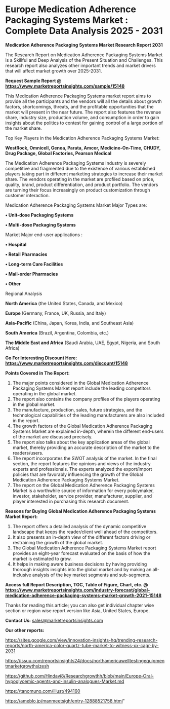 # Europe Medication Adherence Packaging Systems Market : Complete Data Analysis 2025 - 2031

<strong>Medication Adherence Packaging Systems Market Research Report 2031</strong>

The Research Report on Medication Adherence Packaging Systems Market is a Skillful and Deep Analysis of the Present Situation and Challenges. This research report also analyzes other important trends and market drivers that will affect market growth over 2025-2031.

<strong>Request Sample Report @ <a href=https://www.marketreportsinsights.com/sample/15148>https://www.marketreportsinsights.com/sample/15148</a></strong>

This Medication Adherence Packaging Systems market report aims to provide all the participants and the vendors will all the details about growth factors, shortcomings, threats, and the profitable opportunities that the market will present in the near future. The report also features the revenue share, industry size, production volume, and consumption in order to gain insights about the politics to contest for gaining control of a large portion of the market share.

Top Key Players in the Medication Adherence Packaging Systems Market:

<strong>WestRock, Omnicell, Genoa, Parata, Amcor, Medicine-On-Time, CHUDY, Drug Package, Global Factories, Pearson Medical</strong>

The Medication Adherence Packaging Systems Industry is severely competitive and fragmented due to the existence of various established players taking part in different marketing strategies to increase their market share. The vendors operating in the market are profiled based on price, quality, brand, product differentiation, and product portfolio. The vendors are turning their focus increasingly on product customization through customer interaction.

Medication Adherence Packaging Systems Market Major Types are:

<strong>• Unit-dose Packaging Systems

• Multi-dose Packaging Systems</strong>

Market Major end-user applications :

<strong>• Hospital

• Retail Pharmacies

• Long-term Care Facilities

• Mail-order Pharmacies

• Other</strong>

Regional Analysis

</u><strong><b>North America</b></strong> (the United States, Canada, and Mexico)

<strong><b>Europe </b></strong>(Germany, France, UK, Russia, and Italy)

<strong><b>Asia-Pacific</b></strong> (China, Japan, Korea, India, and Southeast Asia)

<strong><b>South America</b></strong> (Brazil, Argentina, Colombia, etc.)

<strong><b>The Middle East and Africa</b></strong> (Saudi Arabia, UAE, Egypt, Nigeria, and South Africa)

<strong>Go For Interesting Discount Here: <a href=https://www.marketreportsinsights.com/discount/15148>https://www.marketreportsinsights.com/discount/15148</a></strong>

<strong>Points Covered in The Report:</strong>
<ol>
  <li>The major points considered in the Global Medication Adherence Packaging Systems Market report include the leading competitors operating in the global market.</li>
  <li>The report also contains the company profiles of the players operating in the global market.</li>
  <li>The manufacture, production, sales, future strategies, and the technological capabilities of the leading manufacturers are also included in the report.</li>
  <li>The growth factors of the Global Medication Adherence Packaging Systems Market are explained in-depth, wherein the different end-users of the market are discussed precisely.</li>
  <li>The report also talks about the key application areas of the global market, thereby providing an accurate description of the market to the readers/users.</li>
  <li>The report incorporates the SWOT analysis of the market. In the final section, the report features the opinions and views of the industry experts and professionals. The experts analyzed the export/import policies that are favorably influencing the growth of the Global Medication Adherence Packaging Systems Market.</li>
  <li>The report on the Global Medication Adherence Packaging Systems Market is a worthwhile source of information for every policymaker, investor, stakeholder, service provider, manufacturer, supplier, and player interested in purchasing this research document.</li>
</ol>
<strong>Reasons for Buying Global Medication Adherence Packaging Systems Market Report:</strong>

<ol>
  <li>The report offers a detailed analysis of the dynamic competitive landscape that keeps the reader/client well ahead of the competitors.</li>
  <li>It also presents an in-depth view of the different factors driving or restraining the growth of the global market.</li>
  <li>The Global Medication Adherence Packaging Systems Market report provides an eight-year forecast evaluated on the basis of how the market is estimated to grow.</li>
  <li>It helps in making aware business decisions by having providing thorough insights insights into the global market and by making an all-inclusive analysis of the key market segments and sub-segments.</li>
</ol>
<strong>Access full Report Description, TOC, Table of Figure, Chart, etc. @ <a href=https://www.marketreportsinsights.com/industry-forecast/global-medication-adherence-packaging-systems-market-growth-2021-15148>https://www.marketreportsinsights.com/industry-forecast/global-medication-adherence-packaging-systems-market-growth-2021-15148</a></strong>


Thanks for reading this article; you can also get individual chapter wise section or region wise report version like Asia, United States, Europe.

<strong>Contact Us:</strong>
sales@marketreportsinsights.com

<strong>Our other reports:</strong>

<a href=https://sites.google.com/view/innovation-insights-hq/trending-research-reports/north-america-color-quartz-tube-market-to-witness-xx-cagr-by-2031>https://sites.google.com/view/innovation-insights-hq/trending-research-reports/north-america-color-quartz-tube-market-to-witness-xx-cagr-by-2031</a>

<a href=https://issuu.com/reportsinsights24/docs/northamericawelltestingequipmentmarketgrowthsizesh>https://issuu.com/reportsinsights24/docs/northamericawelltestingequipmentmarketgrowthsizesh</a>

<a href=https://github.com/Hindavi8/Researchgrowthh/blob/main/Europe-Oral-hypoglycemic-agents-and-insulin-analogues-Market.md>https://github.com/Hindavi8/Researchgrowthh/blob/main/Europe-Oral-hypoglycemic-agents-and-insulin-analogues-Market.md</a>

<a href=https://tanomuno.com/illust/494160>https://tanomuno.com/illust/494160</a>

<a href=https://ameblo.jp/manmeetsigh/entry-12888521758.html>https://ameblo.jp/manmeetsigh/entry-12888521758.html</a>"
